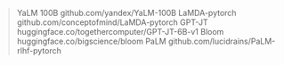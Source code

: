 >YaLM 100B
github.com/yandex/YaLM-100B
>LaMDA-pytorch
github.com/conceptofmind/LaMDA-pytorch
>GPT-JT
huggingface.co/togethercomputer/GPT-JT-6B-v1
>Bloom
huggingface.co/bigscience/bloom
>PaLM
github.com/lucidrains/PaLM-rlhf-pytorch
